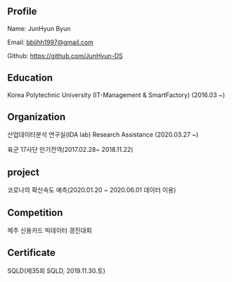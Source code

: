 ## Profile
Name: JunHyun Byun

Email: bbjjhh1997@gmail.com

Github: https://github.com/JunHyun-DS

## Education
Korea Polytechnic University (IT-Management & SmartFactory) (2016.03 ~)

## Organization
산업데이터분석 연구실(IDA lab) Research Assistance (2020.03.27 ~)

육군 17사단 만기전역(2017.02.28~ 2018.11.22)

## project
코로나의 확산속도 예측(2020.01.20 ~ 2020.06.01 데이터 이용) 

## Competition
제주 신용카드 빅데이터 경진대회

## Certificate
SQLD(제35회 SQLD, 2019.11.30.토)
